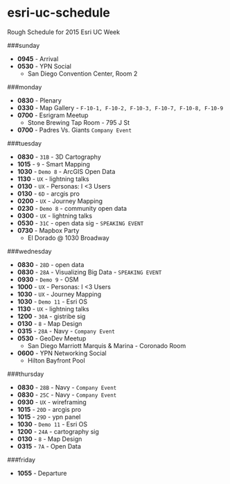 # esri-uc-schedule
Rough Schedule for 2015 Esri UC Week

###sunday  
* **0945** - Arrival  
* **0530** - YPN Social  
  * San Diego Convention Center, Room 2  

###monday  
* **0830** - Plenary  
* **0330** - Map Gallery - `F-10-1, F-10-2, F-10-3, F-10-7, F-10-8, F-10-9`
* **0700** - Esrigram Meetup    
  * Stone Brewing Tap Room - 795 J St  
* **0700** - Padres Vs. Giants  `Company Event`  

###tuesday  
* **0830** - `31B` - 3D Cartography     
* **1015** - `9` - Smart Mapping    
* **1030** - `Demo 8` - ArcGIS Open Data  
* **1130** - `UX` - lightning talks     
* **0130** - `UX` - Personas: I <3 Users   
* **0130** - `6D` - arcgis pro     
* **0200** - `UX` - Journey Mapping   
* **0230** - `Demo 8` - community open data     
* **0300** - `UX` - lightning talks     
* **0530** - `31C` - open data sig - `SPEAKING EVENT`  
* **0730** - Mapbox Party      
  * El Dorado @ 1030 Broadway  


###wednesday  
* **0830** - `28D` - open data
* **0830** - `28A` - Visualizing Big Data - `SPEAKING EVENT`   
* **0930** - `Demo 9` - OSM    
* **1000** - `UX` - Personas: I <3 Users       
* **1030** - `UX` - Journey Mapping    
* **1030** - `Demo 11` - Esri OS       
* **1130** - `UX` - lightning talks      
* **1200** - `30A` - gistribe sig    
* **0130** - `8` - Map Design       
* **0315** - `28A` - Navy - `Company Event`  
* **0530** - GeoDev Meetup        
  * San Diego Marriott Marquis & Marina - Coronado Room      
* **0600** - YPN Networking Social        
  * Hilton Bayfront Pool     

###thursday  
* **0830** - `28B` - Navy - `Company Event` 
* **0830** - `25C` - Navy - `Company Event` 
* **0930** - `UX` - wireframing     
* **1015** - `20D` - arcgis pro       
* **1015** - `29D` - ypn panel      
* **1030** - `Demo 11` - Esri OS       
* **1200** - `24A` - cartography sig     
* **0130** - `8` - Map Design       
* **0315** - `7A` - Open Data  

###friday  
* **1055** - Departure    
